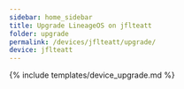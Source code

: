 ```yaml
---
sidebar: home_sidebar
title: Upgrade LineageOS on jflteatt
folder: upgrade
permalink: /devices/jflteatt/upgrade/
device: jflteatt
---
```

{% include templates/device_upgrade.md %}
